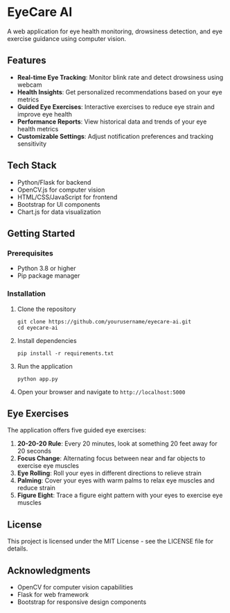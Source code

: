 # EyeCare AI

A web application for eye health monitoring, drowsiness detection, and eye exercise guidance using computer vision.

## Features

- **Real-time Eye Tracking**: Monitor blink rate and detect drowsiness using webcam
- **Health Insights**: Get personalized recommendations based on your eye metrics
- **Guided Eye Exercises**: Interactive exercises to reduce eye strain and improve eye health
- **Performance Reports**: View historical data and trends of your eye health metrics
- **Customizable Settings**: Adjust notification preferences and tracking sensitivity

## Tech Stack

- Python/Flask for backend
- OpenCV.js for computer vision
- HTML/CSS/JavaScript for frontend
- Bootstrap for UI components
- Chart.js for data visualization

## Getting Started

### Prerequisites

- Python 3.8 or higher
- Pip package manager

### Installation

1. Clone the repository
   ```
   git clone https://github.com/yourusername/eyecare-ai.git
   cd eyecare-ai
   ```

2. Install dependencies
   ```
   pip install -r requirements.txt
   ```

3. Run the application
   ```
   python app.py
   ```

4. Open your browser and navigate to `http://localhost:5000`

## Eye Exercises

The application offers five guided eye exercises:

1. **20-20-20 Rule**: Every 20 minutes, look at something 20 feet away for 20 seconds
2. **Focus Change**: Alternating focus between near and far objects to exercise eye muscles
3. **Eye Rolling**: Roll your eyes in different directions to relieve strain
4. **Palming**: Cover your eyes with warm palms to relax eye muscles and reduce strain
5. **Figure Eight**: Trace a figure eight pattern with your eyes to exercise eye muscles

## License

This project is licensed under the MIT License - see the LICENSE file for details.

## Acknowledgments

- OpenCV for computer vision capabilities
- Flask for web framework
- Bootstrap for responsive design components